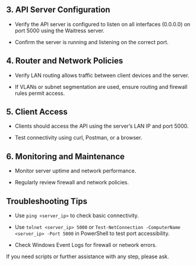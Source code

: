## 3. API Server Configuration

- Verify the API server is configured to listen on all interfaces (0.0.0.0) on port 5000 using the Waitress server.

- Confirm the server is running and listening on the correct port.

## 4. Router and Network Policies

- Verify LAN routing allows traffic between client devices and the server.

- If VLANs or subnet segmentation are used, ensure routing and firewall rules permit access.

## 5. Client Access

- Clients should access the API using the server’s LAN IP and port 5000.

- Test connectivity using curl, Postman, or a browser.

## 6. Monitoring and Maintenance

- Monitor server uptime and network performance.

- Regularly review firewall and network policies.

## Troubleshooting Tips

- Use `ping <server_ip>` to check basic connectivity.

- Use `telnet <server_ip> 5000` or `Test-NetConnection -ComputerName <server_ip> -Port 5000` in PowerShell to test port accessibility.

- Check Windows Event Logs for firewall or network errors.

If you need scripts or further assistance with any step, please ask.
